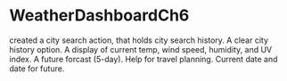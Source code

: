 # WeatherDashboardCh6
created a city search action, that holds city search history. A clear city history option.
A display of current temp, wind speed, humidity, and UV index.
A future forcast (5-day). Help for travel planning.
Current date and date for future.

